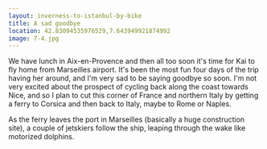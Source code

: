 ```yaml
---
layout: inverness-to-istanbul-by-bike
title: A sad goodbye
location: 42.83094535976529,7.643949921874992
image: 7-4.jpg
---
```

We have lunch in Aix-en-Provence and then all too soon it's time for Kai to fly home from Marseilles airport. It's been the most fun four days of the trip having her around, and I'm very sad to be saying goodbye so soon. I'm not very excited about the prospect of cycling back along the coast towards Nice, and so I plan to cut this corner of France and northern Italy by getting a ferry to Corsica and then back to Italy, maybe to Rome or Naples.

As the ferry leaves the port in Marseilles (basically a huge construction site), a couple of jetskiers follow the ship, leaping through the wake like motorized dolphins.
